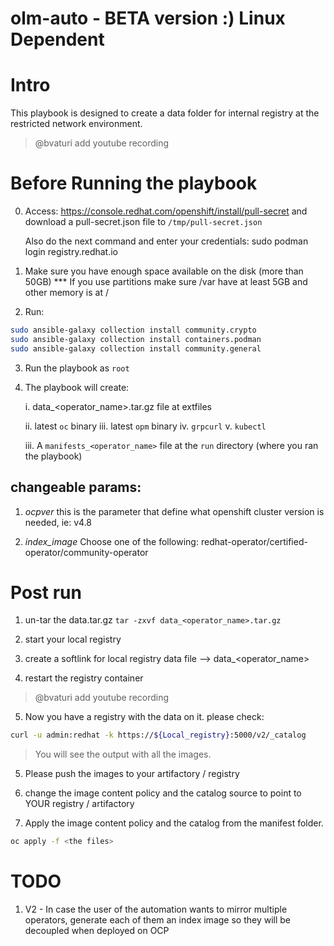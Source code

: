 # olm-auto - BETA version :) Linux Dependent
# Intro
This playbook is designed to create a data folder for internal registry at the restricted network environment.

> @bvaturi add youtube recording


# Before Running the playbook
0. Access: https://console.redhat.com/openshift/install/pull-secret and download a pull-secret.json file to `/tmp/pull-secret.json`
   
   Also do the next command and enter your credentials:
   sudo podman login registry.redhat.io
 

1. Make sure you have enough space available on the disk (more than 50GB)
   *** If you use partitions make sure /var have at least 5GB and other memory is at /

2. Run:
```bash
sudo ansible-galaxy collection install community.crypto
sudo ansible-galaxy collection install containers.podman
sudo ansible-galaxy collection install community.general
```

3. Run the playbook as `root` 

4. The playbook will create:

    i. data_<operator_name>.tar.gz file at extfiles
  
    ii.  latest `oc` binary
    iii. latest `opm` binary
    iv.  `grpcurl`
    v.   `kubectl`
  
    iii. A `manifests_<operator_name>` file at the `run` directory (where you ran the playbook)


  
## changeable params:
1. _ocpver_
    this is the parameter that define what openshift cluster version is needed, ie: v4.8

2. _index_image_
     Choose one of the following: redhat-operator/certified-operator/community-operator


# Post run

1. un-tar the data.tar.gz
`tar -zxvf data_<operator_name>.tar.gz`

2. start your local registry

3. create a softlink for local registry data file --> data_<operator_name>

4. restart the registry container

> @bvaturi add youtube recording


5. Now you have a registry with the data on it. please check:

```bash
curl -u admin:redhat -k https://${Local_registry}:5000/v2/_catalog 
```

> You will see the output with all the images.

5. Please push the images to your artifactory / registry

6. change the image content policy and the catalog source to point to YOUR registry / artifactory

7. Apply the image content policy and the catalog from the manifest folder.   
```bash
oc apply -f <the files> 
```

# TODO
1. V2 - In case the user of the automation wants to mirror multiple operators, generate each of them an index image so they will be decoupled when deployed on OCP
